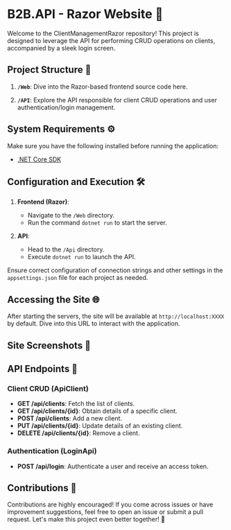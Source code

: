 # B2B.API - Razor Website 🚀

Welcome to the ClientManagementRazor repository! This project is designed to leverage the API for performing CRUD operations on clients, accompanied by a sleek login screen.

## Project Structure 📂

1. **`/Web`**: Dive into the Razor-based frontend source code here.

2. **`/API`**: Explore the API responsible for client CRUD operations and user authentication/login management.

## System Requirements ⚙️

Make sure you have the following installed before running the application:

- [.NET Core SDK](https://dotnet.microsoft.com/download)

## Configuration and Execution 🛠️

1. **Frontend (Razor)**:
   - Navigate to the `/Web` directory.
   - Run the command `dotnet run` to start the server.

2. **API**:
   - Head to the `/Api` directory.
   - Execute `dotnet run` to launch the API.

Ensure correct configuration of connection strings and other settings in the `appsettings.json` file for each project as needed.

## Accessing the Site 🌐

After starting the servers, the site will be available at `http://localhost:XXXX` by default. Dive into this URL to interact with the application.

## Site Screenshots 📸


## API Endpoints 🚀

### Client CRUD (ApiClient)
- **GET /api/clients**: Fetch the list of clients.
- **GET /api/clients/{id}**: Obtain details of a specific client.
- **POST /api/clients**: Add a new client.
- **PUT /api/clients/{id}**: Update details of an existing client.
- **DELETE /api/clients/{id}**: Remove a client.

### Authentication (LoginApi)
- **POST /api/login**: Authenticate a user and receive an access token.

## Contributions 🤝

Contributions are highly encouraged! If you come across issues or have improvement suggestions, feel free to open an issue or submit a pull request. Let's make this project even better together! 🌟
